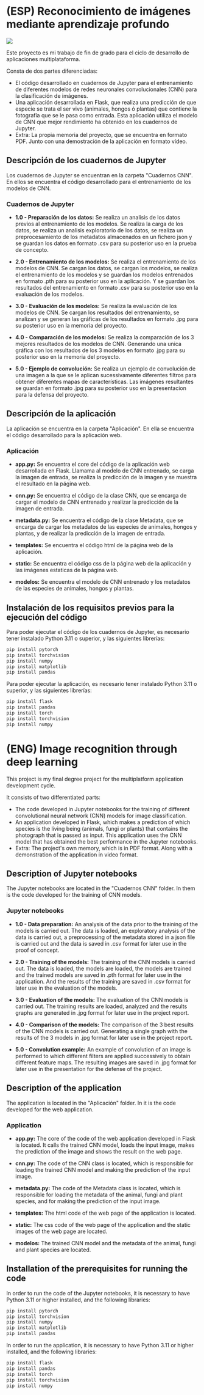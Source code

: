 # (ESP) Reconocimiento de imágenes mediante aprendizaje profundo 

<img align="center" src="https://github.com/mvilasanchezf/TFG-Reconocimiento_de_imagenes_mediante_CNN/blob/master/assets/Arquitectura%20TFG%20small.png">

Este proyecto es mi trabajo de fin de grado para el ciclo de desarrollo de aplicaciones multiplataforma.
 
 Consta de dos partes diferenciadas:
 * El código desarrollado en cuadernos de Jupyter para el entrenamiento de diferentes modelos de redes neuronales convolucionales (CNN) para la clasificación de imágenes.
 * Una aplicación desarrollada en Flask, que realiza una predicción de que especie se trata el ser vivo (animales, hongos ó plantas) que contiene la fotografía que se le pasa como entrada. Esta aplicación utiliza el modelo de CNN que mejor rendimiento ha obtenido en los cuadernos de Jupyter. 
 * Extra: La propia memoria del proyecto, que se encuentra en formato PDF. Junto con una demostración de la aplicación en formato vídeo. 

## Descripción de los cuadernos de Jupyter

Los cuadernos de Jupyter se encuentran en la carpeta "Cuadernos CNN". En ellos se encuentra el código desarrollado para el entrenamiento de los modelos de CNN.

### Cuadernos de Jupyter

* **1.0 - Preparación de los datos:** Se realiza un analisis de los datos previos al entrenamiento de los modelos. Se realiza la carga de los datos, se realiza un analisis exploratorio de los datos, se realiza un preprocesamiento de los metadatos almacenados en un fichero json y se guardan los datos en formato .csv para su posterior uso en la prueba de concepto.

* **2.0 - Entrenamiento de los modelos:** Se realiza el entrenamiento de los modelos de CNN. Se cargan los datos, se cargan los modelos, se realiza el entrenamiento de los modelos y se guardan los modelos entrenados en formato .pth para su posterior uso en la aplicación. Y se guardan los resultados del entrenamiento en formato .csv para su posterior uso en la evaluación de los modelos.

* **3.0 - Evaluación de los modelos:** Se realiza la evaluación de los modelos de CNN. Se cargan los resultados del entrenamiento, se analizan y se generan las gráficas de los resultados en formato .jpg para su posterior uso en la memoria del proyecto.

* **4.0 - Comparación de los modelos:** Se realiza la comparación de los 3 mejores resultados de los modelos de CNN. Generando una unica gráfica con los resultados de los 3 modelos en formato .jpg para su posterior uso en la memoria del proyecto.

* **5.0 - Ejemplo de convolución:** Se realiza un ejemplo de convolución de una imagen a la que se le aplican sucessivamente diferentes filtros para obtener diferentes mapas de características. Las imágenes resultantes se guardan en formato .jpg para su posterior uso en la presentacion para la defensa del proyecto. 


## Descripción de la aplicación

La aplicación se encuentra en la carpeta "Aplicación". En ella se encuentra el código desarrollado para la aplicación web.

### Aplicación

* **app.py:** Se encuentra el core del código de la aplicación web desarrollada en Flask. Llamama al modelo de CNN entrenado, se carga la imagen de entrada, se realiza la predicción de la imagen y se muestra el resultado en la página web.

* **cnn.py:** Se encuentra el código de la clase CNN, que se encarga de cargar el modelo de CNN entrenado y realizar la predicción de la imagen de entrada.

* **metadata.py:** Se encuentra el código de la clase Metadata, que se encarga de cargar los metadatos de las especies de animales, hongos y plantas, y de realizar la predicción de la imagen de entrada.

* **templates:** Se encuentra el código html de la página web de la aplicación.

* **static:** Se encuentra el código css de la página web de la aplicación y las imágenes estaticas de la página web.

* **modelos:** Se encuentra el modelo de CNN entrenado y los metadatos de las especies de animales, hongos y plantas.



## Instalación de los requisitos previos para la ejecución del código

Para poder ejecutar el código de los cuadernos de Jupyter, es necesario tener instalado Python 3.11 o superior, y las siguientes librerías:

```sh
pip install pytorch
pip install torchvision
pip install numpy
pip install matplotlib
pip install pandas


```

Para poder ejecutar la aplicación, es necesario tener instalado Python 3.11 o superior, y las siguientes librerías:

```sh
pip install flask
pip install pandas
pip install torch
pip install torchvision
pip install numpy

```

# (ENG) Image recognition through deep learning

This project is my final degree project for the multiplatform application development cycle.

It consists of two differentiated parts:
* The code developed in Jupyter notebooks for the training of different convolutional neural network (CNN) models for image classification.
* An application developed in Flask, which makes a prediction of which species is the living being (animals, fungi or plants) that contains the photograph that is passed as input. This application uses the CNN model that has obtained the best performance in the Jupyter notebooks.
* Extra: The project's own memory, which is in PDF format. Along with a demonstration of the application in video format.

## Description of Jupyter notebooks

The Jupyter notebooks are located in the "Cuadernos CNN" folder. In them is the code developed for the training of CNN models.

### Jupyter notebooks

* **1.0 - Data preparation:** An analysis of the data prior to the training of the models is carried out. The data is loaded, an exploratory analysis of the data is carried out, a preprocessing of the metadata stored in a json file is carried out and the data is saved in .csv format for later use in the proof of concept.

* **2.0 - Training of the models:** The training of the CNN models is carried out. The data is loaded, the models are loaded, the models are trained and the trained models are saved in .pth format for later use in the application. And the results of the training are saved in .csv format for later use in the evaluation of the models.

* **3.0 - Evaluation of the models:** The evaluation of the CNN models is carried out. The training results are loaded, analyzed and the results graphs are generated in .jpg format for later use in the project report.

* **4.0 - Comparison of the models:** The comparison of the 3 best results of the CNN models is carried out. Generating a single graph with the results of the 3 models in .jpg format for later use in the project report.

* **5.0 - Convolution example:** An example of convolution of an image is performed to which different filters are applied successively to obtain different feature maps. The resulting images are saved in .jpg format for later use in the presentation for the defense of the project.


## Description of the application

The application is located in the "Aplicación" folder. In it is the code developed for the web application.

### Application

* **app.py:** The core of the code of the web application developed in Flask is located. It calls the trained CNN model, loads the input image, makes the prediction of the image and shows the result on the web page.

* **cnn.py:** The code of the CNN class is located, which is responsible for loading the trained CNN model and making the prediction of the input image.

* **metadata.py:** The code of the Metadata class is located, which is responsible for loading the metadata of the animal, fungi and plant species, and for making the prediction of the input image.

* **templates:** The html code of the web page of the application is located.

* **static:** The css code of the web page of the application and the static images of the web page are located.

* **modelos:** The trained CNN model and the metadata of the animal, fungi and plant species are located.



## Installation of the prerequisites for running the code

In order to run the code of the Jupyter notebooks, it is necessary to have Python 3.11 or higher installed, and the following libraries:

```sh
pip install pytorch
pip install torchvision
pip install numpy
pip install matplotlib
pip install pandas


```

In order to run the application, it is necessary to have Python 3.11 or higher installed, and the following libraries:

```sh
pip install flask
pip install pandas
pip install torch
pip install torchvision
pip install numpy

```
